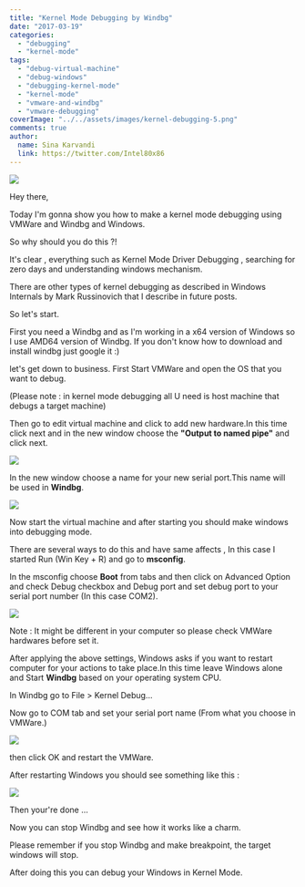 ```yaml
---
title: "Kernel Mode Debugging by Windbg"
date: "2017-03-19"
categories: 
  - "debugging"
  - "kernel-mode"
tags: 
  - "debug-virtual-machine"
  - "debug-windows"
  - "debugging-kernel-mode"
  - "kernel-mode"
  - "vmware-and-windbg"
  - "vmware-debugging"
coverImage: "../../assets/images/kernel-debugging-5.png"
comments: true
author:
  name: Sina Karvandi
  link: https://twitter.com/Intel80x86
---
```


![](../../assets/images/kernel-debugging-5.png)

Hey there,

Today I'm gonna show you how to make a kernel mode debugging using VMWare and Windbg and Windows.

So why should you do this ?!

It's clear , everything such as Kernel Mode Driver Debugging , searching for zero days and understanding windows mechanism.

There are other types of kernel debugging as described in Windows Internals by Mark Russinovich that I describe in future posts.

So let's start.

First you need a Windbg and as I'm working in a x64 version of Windows so I use AMD64 version of Windbg. If you don't know how to download and install windbg just google it :)

let's get down to business. First Start VMWare and open the OS that you want to debug.

(Please note : in kernel mode debugging all U need is host machine that debugs a target machine)

Then go to edit virtual machine and click to add new hardware.In this time click next and in the new window choose the **"Output to named pipe"** and click next.

![](../../assets/images/kernel-debugging-1.png)

In the new window choose a name for your new serial port.This name will be used in **Windbg**.

![](../../assets/images/kernel-debugging-2.png)

Now start the virtual machine and after starting you should make windows into debugging mode.

There are several ways to do this and have same affects , In this case I started Run (Win Key + R) and go to **msconfig**.

In the msconfig choose **Boot** from tabs and then click on Advanced Option and check Debug checkbox and Debug port and set debug port to your serial port number (In this case COM2).

![](../../assets/images/kernel-debugging-3.png)

Note : It might be different in your computer so please check VMWare hardwares before set it.

After applying the above settings, Windows asks if you want to restart computer for your actions to take place.In this time leave Windows alone and Start **Windbg** based on your operating system CPU.

In Windbg go to File > Kernel Debug...

Now go to COM tab and set your serial port name (From what you choose in VMWare.)

![](../../assets/images/kernel-debugging-4.png)

then click OK and restart the VMWare.

After restarting Windows you should see something like this :

![](../../assets/images/kernel-debugging-5.png)

Then your're done ...

Now you can stop Windbg and see how it works like a charm.

Please remember if you stop Windbg and make breakpoint, the target windows will stop.

After doing this you can debug your Windows in Kernel Mode.
